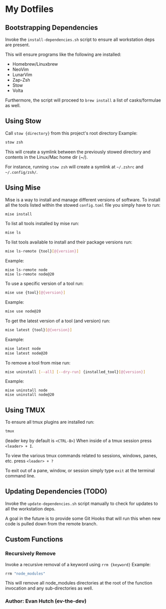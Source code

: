 # My Dotfiles


## Bootstrapping Dependencies
Invoke the `install-dependencies.sh` script to ensure all workstation deps are present.

This will ensure programs like the following are installed:
 * Homebrew/Linuxbrew
 * NeoVim
 * LunarVim
 * Zap-Zsh
 * Stow
 * Volta

<!-- TODO: Will be removing the `brew-leaves` functionality in favor of using `mise` -->
Furthermore, the script will proceed to `brew install` a list of casks/formulae as well.


## Using Stow
Call `stow {directory}` from this project's root directory
Example:
```sh
stow zsh
```
This will create a symlink between the previously stowed directory and contents in the Linux/Mac home dir (~/).

For instance, running `stow zsh` will create a symlink at `~/.zshrc` and `~/.config/zsh/`.


## Using Mise
Mise is a way to install and manage different versions of software.
To install all the tools listed within the stowed `config.toml` file you simply have to run:
```sh
mise install
```

To list all tools installed by mise run:
```sh
mise ls
```

To list tools available to install and their package versions run:
```sh
mise ls-remote {tool}[@{version}]
```
Example:
```
mise ls-remote node
mise ls-remote node@20
```

To use a specific version of a tool run: 
```sh
mise use {tool}[@{version}]
```
Example:
```sh
mise use node@20
```

To get the latest version of a tool (and version) run:
```sh
mise latest {tool}[@{version}]
```
Example:
```sh
mise latest node
mise latest node@20
```

To remove a tool from mise run:
```sh
mise uninstall [--all] [--dry-run] {installed_tool}[@{version}]
```
Example:
```
mise uninstall node
mise uninstall node@20
```


## Using TMUX
To ensure all tmux plugins are installed run:
```sh
tmux
```
(leader key by default is `<CTRL-B>`)
When inside of a tmux session press `<leader> + I`.

To view the various tmux commands related to sessions, windows, panes, etc.
press `<leader> + ?`

To exit out of a pane, window, or session simply type `exit` at the terminal command line.


## Updating Dependencies (TODO)
Invoke the `update-dependencies.sh` script manually to check for updates to all the workstation deps.

A goal in the future is to provide some Git Hooks that will run this when new code is pulled down from the
remote branch.

## Custom Functions
### Recursively Remove
Invoke a recursive removal of a keyword using `rrm {keyword}`
Example:
```sh
rrm "node_modules"
```

This will remove all node_modules directories at the root of the function invocation and any sub-directories as well.


### Author: Evan Hutch (ev-the-dev)
